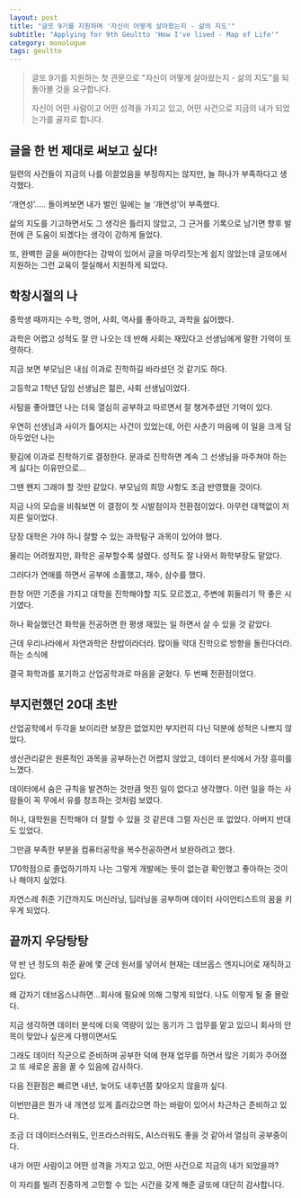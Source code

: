 ```yaml
---
layout: post
title: "글또 9기를 지원하며 '자신이 어떻게 살아왔는지 - 삶의 지도'"
subtitle: "Applying for 9th Geultto 'How I've lived - Map of Life'"
category: monologue
tags: geultto
---
```


> 글또 9기를 지원하는 첫 관문으로 "자신이 어떻게 살아왔는지 - 삶의 지도"를 되돌아볼 것을 요구합니다.
>
> 자신이 어떤 사람이고 어떤 성격을 가지고 있고, 어떤 사건으로 지금의 내가 되었는가를 골자로 합니다.


## 글을 한 번 제대로 써보고 싶다!

일련의 사건들이 지금의 나를 이끌었음을 부정하지는 않지만, 늘 하나가 부족하다고 생각했다.

‘개연성’….. 돌이켜보면 내가 벌인 일에는 늘 ‘개연성’이 부족했다.

삶의 지도를 기고하면서도 그 생각은 틀리지 않았고, 그 근거를 기록으로 남기면 향후 발전에 큰 도움이 되곘다는 생각이 강하게 들었다.

또, 완벽한 글을 써야한다는 강박이 있어서 글을 마무리짓는게 쉽지 않았는데 글또에서 지원하는 그런 교육이 절실해서 지원하게 되었다.


## 학창시절의 나

중학생 때까지는 수학, 영어, 사회, 역사를 좋아하고, 과학을 싫어했다.

과학은 어렵고 성적도 잘 안 나오는 데 반해 사회는 재밌다고 선생님에게 말한 기억이 또렷하다.

지금 보면 부모님은 내심 이과로 진학하길 바라셨던 것 같기도 하다.



고등학교 1학년 담임 선생님은 젊은, 사회 선생님이었다.

사탐을 좋아했던 나는 더욱 열심히 공부하고 따르면서 잘 챙겨주셨던 기억이 있다.

우연히 선생님과 사이가 틀어지는 사건이 있었는데, 어린 사춘기 마음에 이 일을 크게 담아두었던 나는

홧김에 이과로 진학하기로 결정한다. 문과로 진학하면 계속 그 선생님을 마주쳐야 하는게 싫다는 이유만으로...

그땐 왠지 그래야 할 것만 같았다. 부모님의 희망 사항도 조금 반영했을 것이다.

지금 나의 모습을 비춰보면 이 결정이 첫 시발점이자 전환점이었다. 아무런 대책없이 저지른 일이었다.



당장 대학은 가야 하니 잘할 수 있는 과학탐구 과목이 있어야 했다.

물리는 어려웠지만, 화학은 공부할수록 설렜다. 성적도 잘 나와서 화학부장도 맡았다.

그러다가 연애를 하면서 공부에 소홀했고, 재수, 삼수를 했다.


한창 어떤 기준을 가지고 대학을 진학해야할 지도 모르겠고, 주변에 휘둘리기 딱 좋은 시기였다.

하나 확실했던건 화학을 전공하면 한 평생 재밌는 일 하면서 살 수 있을 것 같았다.

근데 우리나라에서 자연과학은 찬밥이라더라. 많이들 약대 진학으로 방향을 돌린다더라. 하는 소식에

결국 화학과를 포기하고 산업공학과로 마음을 굳혔다. 두 번째 전환점이었다.


## 부지런했던 20대 초반

산업공학에서 두각을 보이리란 보장은 없었지만 부지런히 다닌 덕분에 성적은 나쁘지 않았다.

생산관리같은 원론적인 과목을 공부하는건 어렵지 않았고, 데이터 분석에서 가장 흥미를 느꼈다.

데이터에서 숨은 규칙을 발견하는 것만큼 멋진 일이 없다고 생각했다. 이런 일을 하는 사람들이 꼭 무에서 유를 창조하는 것처럼 보였다.

허나, 대학원을 진학해야 더 잘할 수 있을 것 같은데 그럴 자신은 또 없었다. 아버지 반대도 있었다.

그만큼 부족한 부분을 컴퓨터공학을 복수전공하면서 보완하려고 했다.

170학점으로 졸업하기까지 나는 그렇게 개발에는 뜻이 없는걸 확인했고 좋아하는 것이나 해야지 싶었다.

자연스레 취준 기간까지도 머신러닝, 딥러닝을 공부하며 데이터 사이언티스트의 꿈을 키우게 되었다.


## 끝까지 우당탕탕

약 반 년 정도의 취준 끝에 몇 군데 원서를 넣어서 현재는 데브옵스 엔지니어로 재직하고 있다.

왜 갑자기 데브옵스냐하면…회사에 필요에 의해 그렇게 되었다. 나도 이렇게 될 줄 몰랐다.

지금 생각하면 데이터 분석에 더욱 역량이 있는 동기가 그 업무를 맡고 있으니 회사의 안목이 맞았나 싶은게 다행이면서도

그래도 데이터 직군으로 준비하며 공부한 덕에 현재 업무를 하면서 많은 기회가 주어졌고 또 새로운 꿈을 꿀 수 있음에 감사하다.



다음 전환점은 빠르면 내년, 늦어도 내후년쯤 찾아오지 않을까 싶다.

이번만큼은 뭔가 내 개연성 있게 흘러갔으면 하는 바람이 있어서 차근차근 준비하고 있다.

조금 더 데이터스러워도, 인프라스러워도, AI스러워도 좋을 것 같아서 열심히 공부중이다.



내가 어떤 사람이고 어떤 성격을 가지고 있고, 어떤 사건으로 지금의 내가 되었을까?

이 자리를 빌려 진중하게 고민할 수 있는 시간을 갖게 해준 글또에 대단히 감사합니다.
